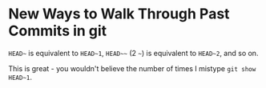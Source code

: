 # New Ways to Walk Through Past Commits in git

`HEAD~` is equivalent to `HEAD~1`, `HEAD~~` (2 `~`) is equivalent to `HEAD~2`, and so on. 

This is great - you wouldn't believe the number of times I mistype `git show HEAD~1`.

